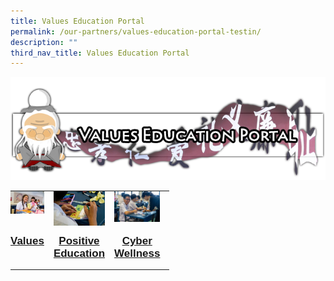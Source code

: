 ```yaml
---
title: Values Education Portal
permalink: /our-partners/values-education-portal-testin/
description: ""
third_nav_title: Values Education Portal
---
```



![values_logo3.png](/images/valueslogo3.png)  
  

<table style="margin-top: auto; margin-right: 0px !important; margin-bottom: auto; margin-left: auto; outline: 0px; padding: 0px; box-sizing: border-box; border-collapse: collapse; clear: both; border: 0px !important; table-layout: fixed; width: 700px; height: auto !important; color: rgb(0, 0, 0); font-family: Raleway, sans-serif; font-size: 17px; font-style: normal; font-variant-ligatures: normal; font-variant-caps: normal; font-weight: 400; letter-spacing: normal; orphans: 2; text-transform: none; white-space: normal; widows: 2; word-spacing: 0px; -webkit-text-stroke-width: 0px; text-decoration-thickness: initial; text-decoration-style: initial; text-decoration-color: initial; text-align: center;" class="ive_eobj_center ives_tab_kosong"><tbody style="margin: 0px; outline: 0px; padding: 0px; box-sizing: border-box;"><tr style="margin: 0px; outline: 0px; padding: 0px; box-sizing: border-box;"><td style="margin: 0px; outline: 0px; padding: 0px 15px 15px 0px; box-sizing: border-box; vertical-align: top; width: 60px;"><img style="margin: 0px 10px 0px 0px; outline: 0px; padding: 0px; box-sizing: border-box; float: left; cursor: pointer; max-width: 100%; height: auto !important;" class="ive_eobj_left ive_clickable" alt="00_Main01.jpg" src="/images/00_Main01.jpg"></td><td style="margin: 0px; outline: 0px; padding: 0px 15px 15px 0px; box-sizing: border-box; vertical-align: top; width: 60px;"><img style="margin: 0px 10px 0px 0px; outline: 0px; padding: 0px; box-sizing: border-box; float: left; cursor: pointer; max-width: 100%; height: auto !important;" class="ive_eobj_left ive_clickable" alt="00_Main02.jpg" src="/images/00_Main02.jpg"><br style="margin: 0px; outline: 0px; padding: 0px; box-sizing: border-box;"></td><td style="margin: 0px; outline: 0px; padding: 0px 15px 15px 0px; box-sizing: border-box; vertical-align: top; width: 60px;"><img style="margin: 0px 10px 0px 0px; outline: 0px; padding: 0px; box-sizing: border-box; float: left; cursor: pointer; max-width: 100%; height: auto !important;" class="ive_eobj_left ive_clickable" alt="00_Main03.jpg" src="/images/00_Main03.jpg"></td></tr><tr style="margin: 0px; outline: 0px; padding: 0px; box-sizing: border-box;"><td style="margin: 0px; outline: 0px; padding: 0px 15px 15px 0px; box-sizing: border-box; vertical-align: top; text-align: center; width: 60px;"><b style="margin: 0px; outline: 0px; padding: 0px; box-sizing: border-box;"><a style="margin: 0px; outline: 0px; padding: 0px; box-sizing: border-box; cursor: pointer;" target="" href="https://nanhuahigh.moe.edu.sg/our-partners/values-education-portal/values">Values</a></b></td><td style="margin: 0px; outline: 0px; padding: 0px 15px 15px 0px; box-sizing: border-box; vertical-align: top; text-align: center; width: 60px;"><b style="margin: 0px; outline: 0px; padding: 0px; box-sizing: border-box;"><a style="margin: 0px; outline: 0px; padding: 0px; box-sizing: border-box; cursor: pointer;" target="" href="https://nanhuahigh.moe.edu.sg/our-partners/values-education-portal/positive-education">Positive Education</a></b></td><td style="margin: 0px; outline: 0px; padding: 0px 15px 15px 0px; box-sizing: border-box; vertical-align: top; text-align: center; width: 60px;"><b style="margin: 0px; outline: 0px; padding: 0px; box-sizing: border-box;"><a style="margin: 0px; outline: 0px; padding: 0px; box-sizing: border-box; cursor: pointer;" target="" href="https://nanhuahigh.moe.edu.sg/our-partners/values-education-portal/cyber-wellness">Cyber Wellness</a></b></td></tr></tbody></table>